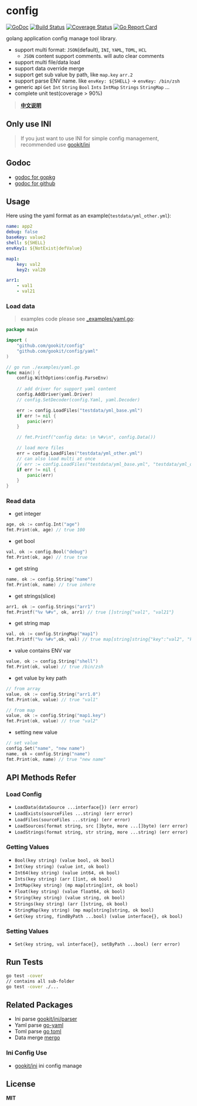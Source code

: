 # config

[![GoDoc](https://godoc.org/github.com/gookit/config?status.svg)](https://godoc.org/github.com/gookit/config)
[![Build Status](https://travis-ci.org/gookit/config.svg?branch=master)](https://travis-ci.org/gookit/config)
[![Coverage Status](https://coveralls.io/repos/github/gookit/config/badge.svg?branch=master)](https://coveralls.io/github/gookit/config?branch=master)
[![Go Report Card](https://goreportcard.com/badge/github.com/gookit/config)](https://goreportcard.com/report/github.com/gookit/config)

golang application config manage tool library. 

- support multi format: `JSON`(default), `INI`, `YAML`, `TOML`, `HCL`
  - `JSON` content support comments. will auto clear comments
- support multi file/data load
- support data override merge
- support get sub value by path, like `map.key` `arr.2`
- support parse ENV name. like `envKey: ${SHELL}` -> `envKey: /bin/zsh`
- generic api `Get` `Int` `String` `Bool` `Ints` `IntMap` `Strings` `StringMap` ...
- complete unit test(coverage > 90%)

> **[中文说明](README_cn.md)**

## Only use INI

> If you just want to use INI for simple config management, recommended use [gookit/ini](https://github.com/gookit/ini)

## Godoc

- [godoc for gopkg](https://godoc.org/gopkg.in/gookit/config.v1)
- [godoc for github](https://godoc.org/github.com/gookit/config)

## Usage

Here using the yaml format as an example(`testdata/yml_other.yml`):

```yaml
name: app2
debug: false
baseKey: value2
shell: ${SHELL}
envKey1: ${NotExist|defValue}

map1:
    key: val2
    key2: val20

arr1:
    - val1
    - val21
```

### Load data

> examples code please see [_examples/yaml.go](_examples/yaml.go):

```go
package main

import (
    "github.com/gookit/config"
    "github.com/gookit/config/yaml"
)

// go run ./examples/yaml.go
func main() {
	config.WithOptions(config.ParseEnv)
	
	// add driver for support yaml content
	config.AddDriver(yaml.Driver)
	// config.SetDecoder(config.Yaml, yaml.Decoder)

	err := config.LoadFiles("testdata/yml_base.yml")
	if err != nil {
		panic(err)
	}

	// fmt.Printf("config data: \n %#v\n", config.Data())

	// load more files
	err = config.LoadFiles("testdata/yml_other.yml")
	// can also load multi at once
	// err := config.LoadFiles("testdata/yml_base.yml", "testdata/yml_other.yml")
	if err != nil {
		panic(err)
	}
}
```

### Read data

- get integer

```go
age, ok := config.Int("age")
fmt.Print(ok, age) // true 100
```

- get bool

```go
val, ok := config.Bool("debug")
fmt.Print(ok, age) // true true
```

- get string

```go
name, ok := config.String("name")
fmt.Print(ok, name) // true inhere
```

- get strings(slice)

```go
arr1, ok := config.Strings("arr1")
fmt.Printf("%v %#v", ok, arr1) // true []string{"val1", "val21"}
```

- get string map

```go
val, ok := config.StringMap("map1")
fmt.Printf("%v %#v",ok, val) // true map[string]string{"key":"val2", "key2":"val20"}
```

- value contains ENV var

```go
value, ok := config.String("shell")
fmt.Print(ok, value) // true /bin/zsh
```

- get value by key path

```go
// from array
value, ok := config.String("arr1.0")
fmt.Print(ok, value) // true "val1"

// from map
value, ok := config.String("map1.key")
fmt.Print(ok, value) // true "val2"
```

- setting new value

```go
// set value
config.Set("name", "new name")
name, ok = config.String("name")
fmt.Print(ok, name) // true "new name"
```

## API Methods Refer

### Load Config

- `LoadData(dataSource ...interface{}) (err error)`
- `LoadExists(sourceFiles ...string) (err error)`
- `LoadFiles(sourceFiles ...string) (err error)`
- `LoadSources(format string, src []byte, more ...[]byte) (err error)`
- `LoadStrings(format string, str string, more ...string) (err error)`

### Getting Values

- `Bool(key string) (value bool, ok bool)`
- `Int(key string) (value int, ok bool)`
- `Int64(key string) (value int64, ok bool)`
- `Ints(key string) (arr []int, ok bool)`
- `IntMap(key string) (mp map[string]int, ok bool)`
- `Float(key string) (value float64, ok bool)`
- `String(key string) (value string, ok bool)`
- `Strings(key string) (arr []string, ok bool)`
- `StringMap(key string) (mp map[string]string, ok bool)`
- `Get(key string, findByPath ...bool) (value interface{}, ok bool)`

### Setting Values

- `Set(key string, val interface{}, setByPath ...bool) (err error)`

## Run Tests

```bash
go test -cover
// contains all sub-folder
go test -cover ./...
```

## Related Packages

- Ini parse [gookit/ini/parser](https://github.com/gookit/ini/tree/master/parser)
- Yaml parse [go-yaml](https://github.com/go-yaml/yaml)
- Toml parse [go toml](https://github.com/BurntSushi/toml)
- Data merge [mergo](https://github.com/imdario/mergo)

### Ini Config Use

- [gookit/ini](https://github.com/gookit/ini) ini config manage

## License

**MIT**
